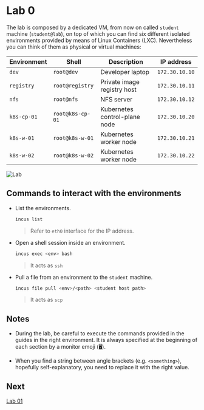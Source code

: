 # Lab 0

The lab is composed by a dedicated VM, from now on called `student` machine (`student@lab`), on top of which you can find six different isolated environments provided by means of Linux Containers (LXC). Nevertheless you can think of them as physical or virtual machines:

| Environment | Shell | Description | IP address | 
|---|---|---|---|
| `dev` | `root@dev` | Developer laptop | `172.30.10.10` |
| `registry` | `root@registry` | Private image registry host | `172.30.10.11` |
| `nfs` | `root@nfs` | NFS server | `172.30.10.12` |
| `k8s-cp-01` | `root@k8s-cp-01` | Kubernetes control-plane node | `172.30.10.20` |
| `k8s-w-01` | `root@k8s-w-01` | Kubernetes worker node | `172.30.10.21` |
| `k8s-w-02` | `root@k8s-w-02` | Kubernetes worker node | `172.30.10.22` |

![Lab](./img/lab0/lab.svg "Lab environment")

## Commands to interact with the environments

* List the environments.
  ```sh
  incus list
  ```
  > Refer to `eth0` interface for the IP address.

* Open a shell session inside an environment.
  ```sh
  incus exec <env> bash
  ```
  > It acts as `ssh`

* Pull a file from an environment to the `student` machine.
  ```sh
  incus file pull <env>/<path> <student host path>
  ```
  > It acts as `scp`

## Notes

* During the lab, be careful to execute the commands provided in the guides in the right environment. It is always specified at the beginning of each section by a monitor emoji (🖥️).

* When you find a string between angle brackets (e.g. `<something>`), hopefully self-explanatory, you need to replace it with the right value.

## Next

[Lab 01](./lab01.md)